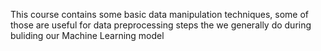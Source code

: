 This course contains some basic data manipulation techniques, some of those are useful for data preprocessing steps the we generally do during buliding our Machine Learning model
